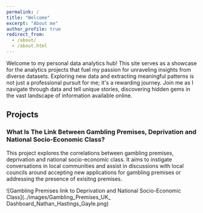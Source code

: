 ```yaml
---
permalink: /
title: "Welcome"
excerpt: "About me"
author_profile: true
redirect_from: 
  - /about/
  - /about.html
---
```


Welcome to my personal data analytics hub! This site serves as a showcase for the analytics projects that fuel my passion for unraveling insights from diverse datasets. Exploring new data and extracting meaningful patterns is not just a professional pursuit for me; it's a rewarding journey. Join me as I navigate through data and tell unique stories, discovering hidden gems in the vast landscape of information available online.

Projects 
------
### What Is The Link Between Gambling Premises, Deprivation and National Socio-Economic Class?

This project explores the correlations between gambling premises, deprivation and national socio-economic class. It aims to instigate conversations in local communities and assist in discussions with local councils around accepting new applications for gambling premises or addressing the presence of exisitng premises.

![Gambling Premises link to Deprivation and National Socio-Economic Class](../images/Gambling_Premises_UK_ Dashboard_Nathan_Hastings_Gayle.png)
